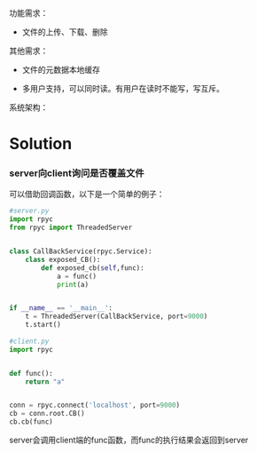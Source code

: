 功能需求：

* 文件的上传、下载、删除

其他需求：

* 文件的元数据本地缓存

* 多用户支持，可以同时读。有用户在读时不能写，写互斥。

系统架构：





# Solution

### server向client询问是否覆盖文件

可以借助回调函数，以下是一个简单的例子：

```python
#server.py
import rpyc
from rpyc import ThreadedServer


class CallBackService(rpyc.Service):
    class exposed_CB():
        def exposed_cb(self,func):
            a = func()
            print(a)


if __name__ == '__main__':
    t = ThreadedServer(CallBackService, port=9000)
    t.start()
   
#client.py
import rpyc


def func():
    return "a"


conn = rpyc.connect('localhost', port=9000)
cb = conn.root.CB()
cb.cb(func)
```

server会调用client端的func函数，而func的执行结果会返回到server

